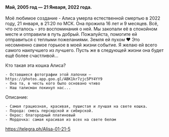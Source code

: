 #### Май, 2005 год — 21 Января, 2022 года.

Моё любимое создание - Алиса умерла естественной смертью в 2022 году, 21 января, в 21:20 по МСК. Она прожила 16 лет и 9 месяцев.
Всё, что осталось - это воспоминания о ней. Мы закопали её в спокойном месте и отправили в путь добрый. Пожалуйста, помогите ей отправиться с теплыми пожеланиями. Земля ей пухом ♥️
Это несомненно самое горькое в моей жизни событие. Я желаю ей всего самого наилучшего из лучшего. Пусть же в следующей жизни она будет ещё более счастливой...

Кто такая эта кошка Алиса?

    - Оставшиеся фотографии этой лапочки — https://photos.app.goo.gl/ABK1kr7zjc5PY4YY9
    - Она та, в честь кого было основано чтиво
    - Наш талисман покинул нас...

Описание:

    - Самая грациозная, красивая, пушистая и лучшая на свете кошка.
    - Порода: смесь персидской и сибирской.
    - Окрас: благородный платиновый
    - Мордочка: самая красивая из всех на свете белом

https://telegra.ph/Alisa-01-21-5
